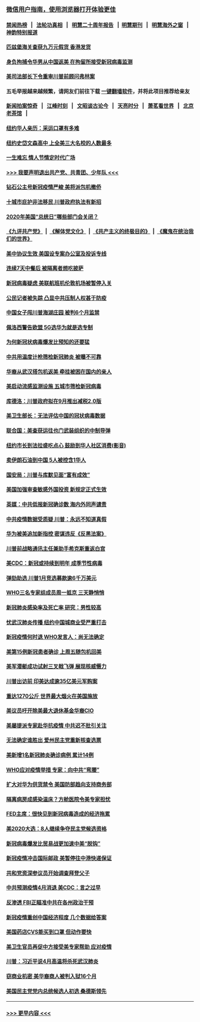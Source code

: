 ### [微信用户指南，使用浏览器打开体验更佳](https://github.com/gfw-breaker/banned-news1/blob/master/indexes/wechat-guide.md?t=0)
#### [禁闻热榜](热点新闻.md?t=0)  &nbsp;&nbsp;|&nbsp;&nbsp; [法轮功真相](https://github.com/gfw-breaker/truth/blob/master/README.md?t=0) &nbsp;&nbsp;|&nbsp;&nbsp; [明慧二十周年报告](https://github.com/gfw-breaker/mh-reports/blob/master/README.md?t=0) &nbsp;&nbsp;|&nbsp;&nbsp;[明慧期刊](https://github.com/gfw-breaker/mh-qikan) &nbsp;&nbsp;|&nbsp;&nbsp; [明慧海外之窗](https://github.com/gfw-breaker/mh-news/blob/master/README.md?t=0) &nbsp;&nbsp;|&nbsp;&nbsp; [神韵特别报道](https://github.com/gfw-breaker/mh-news/blob/master/shenyun.md?t=0)
#### [匹兹堡海关查获九万元假货 香港发货](../pages/nsc412/n11870716.md?t=02152133) 
#### [身负拘捕令华男从中国返美  在拘留所接受新冠病毒监测](../pages/nsc412/n11870710.md?t=02152133) 
#### [美司法部长下令重审川普前顾问弗林案](../pages/nsc412/n11870258.md?t=02152133) 
#### 五毛举报越来越频繁，请网友们前往下载 [一键翻墙软件](https://github.com/gfw-breaker/ssr-accounts)，并将此项目推荐给亲友
#### [新闻拍案惊奇](https://github.com/gfw-breaker/banned-news1/blob/master/pages/link4.md) &nbsp;&nbsp;|&nbsp;&nbsp; [江峰时刻](https://github.com/gfw-breaker/banned-news1/blob/master/pages/link4.md) &nbsp;&nbsp;|&nbsp;&nbsp; [文昭谈古论今](https://github.com/gfw-breaker/banned-news1/blob/master/pages/link4.md) &nbsp;&nbsp;|&nbsp;&nbsp; [天亮时分](https://github.com/gfw-breaker/banned-news1/blob/master/pages/link4.md) &nbsp;&nbsp;|&nbsp;&nbsp; [萧茗看世界](https://github.com/gfw-breaker/banned-news1/blob/master/pages/link4.md) &nbsp;&nbsp;|&nbsp;&nbsp; [北京老茶馆](https://github.com/gfw-breaker/banned-news1/blob/master/pages/link4.md) &nbsp;&nbsp;|&nbsp;&nbsp; 
#### [纽约华人亲历：采运口罩有多难](../pages/nsc412/n11870531.md?t=02152133) 
#### [纽约史岱文森高中  上全美三大名校的人数最多](../pages/nsc412/n11870557.md?t=02152133) 
#### [一生难忘 情人节情定时代广场](../pages/nsc412/n11870536.md?t=02152133) 
#### [>>> 我要声明退出共产党、共青团、少年队 <<<](https://github.com/begood0513/goodnews/blob/master/quit/letter.md) 
#### [钻石公主号新冠疫情严峻 美将派包机撤侨](../pages/nsc412/n11870505.md?t=02152133) 
#### [十城市庇护非法移民 川普政府执法有新招](../pages/nsc412/n11870410.md?t=02152133) 
#### [2020年美国“总统日”哪些部门会关闭？](../pages/nsc412/n11870148.md?t=02152133) 
#### [《九评共产党》](https://github.com/begood0513/9ping.md/blob/master/README.md) &nbsp;|&nbsp; [《解体党文化》](../../../../jtdwh.md/blob/master/README.md)  &nbsp;|&nbsp; [《共产主义的终极目的》](../../../../gczydzjmd.md/blob/master/README.md) &nbsp;|&nbsp; [《魔鬼在统治我们的世界》](../../../../mgztzwmdsj.md/blob/master/README.md) 
#### [美中协议生效 美国设专案办公室及投诉专线](../pages/nsc412/n11870266.md?t=02152133) 
#### [连续7天中餐后 被隔离者想吃披萨](../pages/nsc412/n11870243.md?t=02152133) 
#### [新冠病毒疑虑 美联航班机伦敦机场被暂停入关](../pages/nsc412/n11870015.md?t=02152133) 
#### [公民记者被失踪 凸显中共压制人权甚于防疫](../pages/nsc412/n11870042.md?t=02152133) 
#### [中国女子闯川普海湖庄园 被判6个月监禁](../pages/nsc412/n11869919.md?t=02152133) 
#### [佩洛西警告欧盟 5G选华为就是选专制](../pages/nsc412/n11869898.md?t=02152133) 
#### [为何新冠状病毒爆发比预知的还要猛](../pages/nsc412/n11869828.md?t=02152133) 
#### [中共用温度计枪筛检新冠肺炎 被曝不可靠](../pages/nsc412/n11869707.md?t=02152133) 
#### [华裔从武汉搭包机返美 牵挂被困在国内的亲人](../pages/nsc412/n11869711.md?t=02152133) 
#### [美启动流感监测设施 五城市筛检新冠病毒](../pages/nsc412/n11869689.md?t=02152133) 
#### [库德洛：川普政府拟在9月推出减税2.0版](../pages/nsc412/n11869627.md?t=02152133) 
#### [美卫生部长：无法评估中国的冠状病毒数据](../pages/nsc412/n11869301.md?t=02152133) 
#### [联合国：美查获运往也门武装组织的中制导弹](../pages/nsc412/n11868677.md?t=02152133) 
#### [纽约市长到法拉盛吃点心  鼓励到华人社区消费(影音)](../pages/nsc412/n11868197.md?t=02152133) 
#### [卖伊朗石油到中国  5人被控含1华人](../pages/nsc412/n11867988.md?t=02152133) 
#### [国安局：川普与库默见面“富有成效”](../pages/nsc412/n11867976.md?t=02152133) 
#### [美国加强审查敏感外国投资 新规定正式生效](../pages/nsc412/n11868041.md?t=02152133) 
#### [英媒：中共低报新冠确诊数 海内外同声谴责](../pages/nsc412/n11867421.md?t=02152133) 
#### [中共疫情数据受质疑 川普：永远不知道真假](../pages/nsc412/n11867195.md?t=02152133) 
#### [华为被美追加新指控 密谋违反《反黑法案》](../pages/nsc412/n11867191.md?t=02152133) 
#### [川普前战略通讯主任兼助手希克斯重返白宫](../pages/nsc412/n11867104.md?t=02152133) 
#### [美CDC：新冠或持续到明年 成季节性病毒](../pages/nsc412/n11867279.md?t=02152133) 
#### [弹劾助选 川普1月竞选募款逾6千万美元](../pages/nsc412/n11866950.md?t=02152133) 
#### [WHO三名专家组成员周一抵京 三天静悄悄](../pages/nsc412/n11866947.md?t=02152133) 
#### [新冠肺炎感染率及死亡率 研究：男性较高](../pages/nsc412/n11866956.md?t=02152133) 
#### [忧武汉肺炎传播 纽约中国城商业受严重打击](../pages/nsc412/n11866902.md?t=02152133) 
#### [新冠疫情何时退 WHO发言人：尚无法确定](../pages/nsc412/n11866864.md?t=02152133) 
#### [美第15例新冠患者确诊 上周五随包机回美](../pages/nsc412/n11866852.md?t=02152133) 
#### [美军潜艇成功试射三叉戟飞弹 展现核威慑力](../pages/nsc412/n11866046.md?t=02152133) 
#### [川普出访前 印美达成逾35亿美元军购案](../pages/nsc412/n11865444.md?t=02152133) 
#### [重达1270公斤 世界最大烟火在美国施放](../pages/nsc412/n11865198.md?t=02152133) 
#### [美议员吁开除美最大退休基金华裔CIO](../pages/nsc412/n11865230.md?t=02152133) 
#### [美屡提派专家赴华抗疫情 中共迟不批引关注](../pages/nsc412/n11864719.md?t=02152133) 
#### [无法确定谁胜出 爱州民主党重新核查选票](../pages/nsc412/n11864830.md?t=02152133) 
#### [美新增1名新冠肺炎确诊病例 累计14例](../pages/nsc412/n11864893.md?t=02152133) 
#### [WHO应对疫情举措 专家：向中共“弯腰”](../pages/nsc412/n11864727.md?t=02152133) 
#### [扩大对华为供货禁令 美国防部趋向支持商务部](../pages/nsc412/n11864773.md?t=02152133) 
#### [隔离病房成感染温床？方舱医院令美专家担忧](../pages/nsc412/n11864575.md?t=02152133) 
#### [FED主席：很快见到新冠病毒造成的经济拖累](../pages/nsc412/n11864507.md?t=02152133) 
#### [美2020大选：8人继续争夺民主党候选资格](../pages/nsc412/n11864327.md?t=02152133) 
#### [新冠病毒爆发比贸易战更加速中美“脱钩”](../pages/nsc412/n11864470.md?t=02152133) 
#### [新冠疫情冲击国际邮政 美暂停往中港快递保证](../pages/nsc412/n11864207.md?t=02152133) 
#### [共和党资深参议员开始调查拜登父子](../pages/nsc412/n11863984.md?t=02152133) 
#### [中共预测疫情4月消退 美CDC：言之过早](../pages/nsc412/n11864310.md?t=02152133) 
#### [反渗透 FBI正瞄准中共在各州政治干预](../pages/nsc412/n11864300.md?t=02152133) 
#### [新冠疫情重创中国经济程度 几个数据给答案](../pages/nsc412/n11864203.md?t=02152133) 
#### [美国药店CVS能买到口罩 但动作要快](../pages/nsc412/n11862438.md?t=02152133) 
#### [美卫生官员再促中方接受美专家帮助 应对疫情](../pages/nsc412/n11864043.md?t=02152133) 
#### [川普：习近平说4月高温将杀死武汉肺炎](../pages/nsc412/n11860814.md?t=02152133) 
#### [窃商业机密 美华裔商人被判入狱16个月](../pages/nsc412/n11863911.md?t=02152133) 
#### [美国民主党党内总统候选人初选 桑德斯领先](../pages/nsc412/n11863475.md?t=02152133) 

----
#### [ >>> 更早内容 <<< ](../indexes/nsc412-earlier.md)
